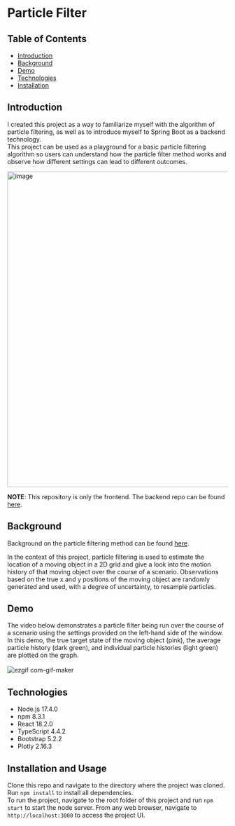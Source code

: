 # Particle Filter

## Table of Contents
* [Introduction](#introduction)
* [Background](#background)
* [Demo](#demo)
* [Technologies](#technologies)
* [Installation](#installation-and-usage)

## Introduction
I created this project as a way to familiarize myself with the algorithm of particle filtering, as well as to introduce myself to Spring Boot as a backend technology.<br>
This project can be used as a playground for a basic particle filtering algorithm so users can understand how the particle filter method works and observe how different settings can lead to different outcomes.<br>

<img width="720" alt="image" src="https://user-images.githubusercontent.com/18200123/204375537-d1ac5da9-59a2-4deb-b423-91eac15ad560.png">

**NOTE**: This repository is only the frontend. The backend repo can be found [here](https://github.com/Matthew-Montalbano/ParticleFilter).

## Background
Background on the particle filtering method can be found [here](https://en.wikipedia.org/wiki/Particle_filter).

In the context of this project, particle filtering is used to estimate the location of a moving object in a 2D grid and give a look into the motion history of that moving object over the course of a scenario.
Observations based on the true x and y positions of the moving object are randomly generated and used, with a degree of uncertainty, to resample particles.

## Demo
The video below demonstrates a particle filter being run over the course of a scenario using the settings provided on the left-hand side of the window.<br>
In this demo, the true target state of the moving object (pink), the average particle history (dark green), and individual particle histories (light green) are plotted on the graph.<br><br>
![ezgif com-gif-maker](https://user-images.githubusercontent.com/18200123/204369958-cbd2d3bb-a8c4-4e4a-a357-1cbe2fe5897a.gif)

## Technologies
* Node.js 17.4.0
* npm 8.3.1
* React 18.2.0
* TypeScript 4.4.2
* Bootstrap 5.2.2
* Plotly 2.16.3

## Installation and Usage
Clone this repo and navigate to the directory where the project was cloned. Run `npm install` to install all dependencies.<br>
To run the project, navigate to the root folder of this project and run `npm start` to start the node server. From any web browser, navigate to `http://localhost:3000` to access the project UI.
